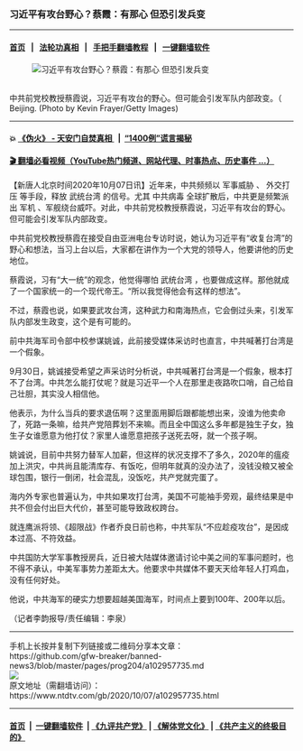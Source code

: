 ### 习近平有攻台野心？蔡霞：有那心 但恐引发兵变
------------------------

#### [首页](https://github.com/gfw-breaker/banned-news3/blob/master/README.md) &nbsp;&nbsp;|&nbsp;&nbsp; [法轮功真相](https://github.com/begood0513/basic/blob/master/README.md)  &nbsp;&nbsp;|&nbsp;&nbsp; [手把手翻墙教程](https://github.com/gfw-breaker/guides/wiki)  &nbsp;&nbsp;|&nbsp;&nbsp; [一键翻墙软件](https://github.com/gfw-breaker/nogfw/blob/master/README.md)  



<div><div class="featured_image">
 <figure>
  <img alt="习近平有攻台野心？蔡霞：有那心 但恐引发兵变" src="https://i.ntdtv.com/assets/uploads/2020/10/GettyImages-486280904-800x450.jpg"/>
 </figure><br/>
 <span class="caption">
  中共前党校教授蔡霞说，习近平有攻台的野心。但可能会引发军队内部政变。（ Beijing.  (Photo by Kevin Frayer/Getty Images)
 </span>
</div>
</div><hr/>

#### 💥 [《伪火》 - 天安门自焚真相 ](http://158.247.195.190:10000/videos/blog/weihuo.html)&nbsp; |&nbsp; [“1400例”谎言揭秘  ](http://158.247.195.190:10000/videos/blog/jiexi1400.html)

#### [ 🎬  翻墙必看视频（YouTube热门频道、网站代理、时事热点、历史事件 ...）](https://github.com/gfw-breaker/links/blob/master/banned.md)

<div><div class="post_content" itemprop="articleBody">
 <p>
  【新唐人北京时间2020年10月07日讯】近年来，中共频频以
  <ok href="https://www.ntdtv.com/gb/军事威胁.htm">
   军事威胁
  </ok>
  、
  <ok href="https://www.ntdtv.com/gb/外交打压.htm">
   外交打压
  </ok>
  等手段，释放
  <ok href="https://www.ntdtv.com/gb/武统台湾.htm">
   武统台湾
  </ok>
  的信号。尤其
  <ok href="https://www.ntdtv.com/gb/中共病毒.htm">
   中共病毒
  </ok>
  全球扩散后，中共更是频繁派出
  <ok href="https://www.ntdtv.com/gb/军机.htm">
   军机
  </ok>
  、军舰绕台威吓。对此，中共前党校教授蔡霞说，习近平有攻台的野心。但可能会引发军队内部政变。
 </p>
 <p>
  中共前党校教授蔡霞在接受自由亚洲电台专访时说，她认为习近平有“收复台湾”的野心和想法，当习上台以后，大家都在讲作为一个大党的领导人，他要讲他的历史地位。
 </p>
 <p>
  蔡霞说，习有“大一统”的观念，他觉得哪怕
  <ok href="https://www.ntdtv.com/gb/武统台湾.htm">
   武统台湾
  </ok>
  ，也要做成这样。那他就成了一个国家统一的一个现代帝王。“所以我觉得他会有这样的想法”。
 </p>
 <p>
  不过，蔡霞也说，如果要武攻台湾，这种武力和南海热点，它会倒过头来，引发军队内部发生政变，这个是有可能的。
 </p>
 <p>
  前中共海军司令部中校参谋姚诚，此前接受媒体采访时也直言，中共喊著打台湾是一个假象。
 </p>
 <p>
  9月30日，姚诚接受希望之声采访时分析说，中共喊著打台湾是一个假象，根本打不了台湾。中共怎么能打仗呢？就是习近平一个人在那里走夜路吹口哨，自己给自己壮胆，其实没人相信他。
 </p>
 <p>
  他表示，为什么当兵的要求退伍啊？这里面用脚后跟都能想出来，没谁为他卖命了，死路一条嘛，给共产党陪葬划不来嘛。而且全中国这么多年都是独生子女，独生子女谁愿意为他打仗？家里人谁愿意把孩子送死去呀，就一个孩子啊。
 </p>
 <p>
  姚诚说，目前中共努力替军人加薪，但这样的状况支撑不了多久，2020年的瘟疫加上洪灾，中共尚且能清库存、有饭吃，但明年就真的没办法了，没钱没粮又被全球包围，银行一倒闭，社会混乱，没饭吃，共产党就完蛋了。
 </p>
 <p>
  海内外专家也普遍认为，中共如果攻打台湾，美国不可能袖手旁观，最终结果是中共不但会付出巨大代价，甚至可能导致政权跨台。
 </p>
 <p>
  就连鹰派将领、《超限战》作者乔良日前也称，中共军队“不应趁疫攻台”，是因成本过高、不符效益。
 </p>
 <p>
  中共国防大学军事教授房兵，近日被大陆媒体邀请讨论中美之间的军事问题时，也不得不承认，中美军事势力差距太大。他要求中共媒体不要天天给年轻人打鸡血，没有任何好处。
 </p>
 <p>
  他说，中共海军的硬实力想要超越美国海军，时间点上要到100年、200年以后。
 </p>
 <p>
  （记者李韵报导/责任编辑：李泉）
 </p>
 <div class="single_ad">
 </div>
</div>
</div>
<hr/>
手机上长按并复制下列链接或二维码分享本文章：<br/>
https://github.com/gfw-breaker/banned-news3/blob/master/pages/prog204/a102957735.md <br/>
<a href='https://github.com/gfw-breaker/banned-news3/blob/master/pages/prog204/a102957735.md'><img src='https://github.com/gfw-breaker/banned-news3/blob/master/pages/prog204/a102957735.md.png'/></a> <br/>
原文地址（需翻墙访问）：https://www.ntdtv.com/gb/2020/10/07/a102957735.html


------------------------
#### [首页](https://github.com/gfw-breaker/banned-news3/blob/master/README.md) &nbsp;|&nbsp; [一键翻墙软件](https://github.com/gfw-breaker/nogfw/blob/master/README.md) &nbsp;| [《九评共产党》](https://github.com/gfw-breaker/9ping.md/blob/master/README.md#九评之一评共产党是什么) | [《解体党文化》](https://github.com/gfw-breaker/jtdwh.md/blob/master/README.md) | [《共产主义的终极目的》](https://github.com/gfw-breaker/gczydzjmd.md/blob/master/README.md)


<img src='http://gfw-breaker.win/banned-news3/pages/prog204/a102957735.md' width='0px' height='0px'/>